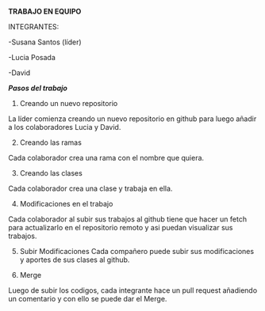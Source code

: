 **TRABAJO EN EQUIPO**

 INTEGRANTES:

-Susana Santos (líder)

-Lucia Posada

-David 


_**Pasos del trabajo**_

1. Creando un nuevo repositorio

La líder comienza creando un nuevo repositorio en github
 para luego añadir a los colaboradores Lucia y David.

2. Creando las ramas

Cada colaborador crea una rama con el nombre que quiera.

3. Creando las clases

Cada colaborador crea una clase y trabaja en ella.

4. Modificaciones en el trabajo

Cada colaborador al subir sus trabajos al github tiene 
que hacer un fetch para actualizarlo en el repositorio remoto
y asi puedan visualizar sus trabajos.

5. Subir Modificaciones
Cada compañero puede subir sus modificaciones y aportes de sus clases
al github.

6. Merge

Luego de subir los codigos, cada integrante hace un pull request añadiendo un 
comentario y con ello se puede dar el Merge.
